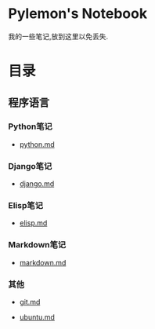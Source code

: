 Pylemon's Notebook
==================

我的一些笔记,放到这里以免丢失.

# 目录

## 程序语言

### Python笔记
 
* [python.md](/pylemon/notebook/blob/master/python.md)

### Django笔记

* [django.md](/pylemon/notebook/blob/master/django.md)

### Elisp笔记

* [elisp.md](/pylemon/notebook/blob/master/elisp.md)

### Markdown笔记

* [markdown.md](/pylemon/notebook/blob/master/markdown.md)

### 其他

* [git.md](/pylemon/notebook/blob/master/git.md)

* [ubuntu.md](/pylemon/notebook/blob/master/ubuntu.md)
